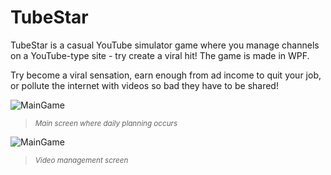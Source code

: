 # TubeStar
TubeStar is a casual YouTube simulator game where you manage channels on a YouTube-type site - try create a viral hit! 
The game is made in WPF.

Try become a viral sensation, earn enough from ad income to quit your job, or pollute the internet with videos so bad they have to be shared!

![MainGame](http://mcsyko.github.io/Images/TubeStar/screen1.png)
> <sup>*Main screen where daily planning occurs*</sup>

![MainGame](http://mcsyko.github.io/Images/TubeStar/screen2.png)
> <sup>*Video management screen*</sup>
